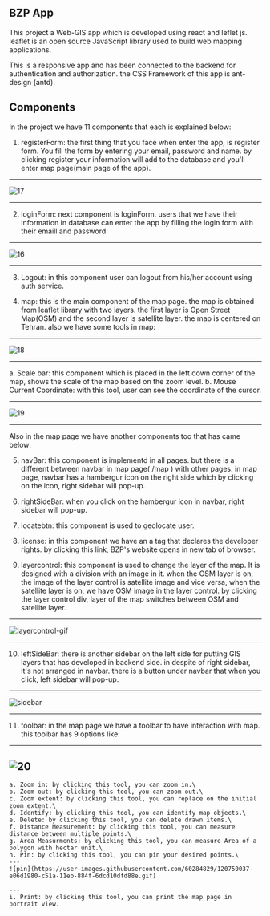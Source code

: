 ## BZP App

This project a Web-GIS app which is developed using react and leflet js.
leaflet is an open source JavaScript library used to build web mapping applications.

This is a responsive app and has been connected to the backend for authentication and authorization. the CSS Framework of this app is ant-design (antd).

## Components

In the project we have 11 components that each is explained below:

1. registerForm: the first thing that you face when enter the app, is register form. You fill the form by entering your email, password and name. by clicking register your information will add to the database and you'll enter map page(main page of the app).
---
![17](https://user-images.githubusercontent.com/60284829/120749783-69378580-c51a-11eb-83a7-c3564e9c0618.JPG)

---
2. loginForm: next component is loginForm. users that we have their information in database can enter the app by filling the login form with their emaill and password.
---
![16](https://user-images.githubusercontent.com/60284829/120749818-7b192880-c51a-11eb-854f-53f587079237.JPG)

---
3. Logout: in this component user can logout from his/her account using auth service.

4. map: this is the main component of the map page. the map is obtained from leaflet library with two layers. the first layer is Open Street Map(OSM) and the second layer is satellite layer. the map is centered on Tehran. also we have some tools in map:

---
![18](https://user-images.githubusercontent.com/60284829/120749864-91bf7f80-c51a-11eb-8dc5-9b5367d9482d.JPG)

---
   a. Scale bar: this component which is placed in the left down corner of the map, shows the scale of the map based on the zoom level.
   b. Mouse Current Coordinate: with this tool, user can see the coordinate of the cursor.
   
   ---
   ![19](https://user-images.githubusercontent.com/60284829/120749940-b0be1180-c51a-11eb-83a2-93a76ce8339c.JPG)

   ---

Also in the map page we have another components too that has came below:

5. navBar: this component is implementd in all pages. but there is a different between navbar in map page( /map ) with other pages. in map page, navbar has a hambergur icon on the right side which by clicking on the icon, right sidebar will pop-up.

6. rightSideBar: when you click on the hambergur icon in navbar, right sidebar will pop-up.

7. locatebtn: this component is used to geolocate user.

8. license: in this component we have an a tag that declares the developer rights. by clicking this link, BZP's website opens in new tab of browser.

9. layercontrol: this component is used to change the layer of the map. It is designed with a division with an image in it. when the OSM layer is on, the image of the layer control is satellite image and vice versa, when the satellite layer is on, we have OSM image in the layer control. by clicking the layer control div, layer of the map switches between OSM and satellite layer.
---
![layercontrol-gif](https://user-images.githubusercontent.com/60284829/120750248-49549180-c51b-11eb-949f-3e4d959ffbee.gif)

---
10. leftSideBar: there is another sidebar on the left side for putting GIS layers that has developed in backend side. in despite of right sidebar, it's not arranged in navbar. there is a button under navbar that when you click, left sidebar will pop-up.

---
![sidebar](https://user-images.githubusercontent.com/60284829/120750119-0eeaf480-c51b-11eb-9012-e92e24714b09.gif)

---

11. toolbar: in the map page we have a toolbar to have interaction with map. this toolbar has 9 options like:
---
![20](https://user-images.githubusercontent.com/60284829/120749981-c6333b80-c51a-11eb-986d-c26d621471c3.JPG)
---
    a. Zoom in: by clicking this tool, you can zoom in.\
    b. Zoom out: by clicking this tool, you can zoom out.\
    c. Zoom extent: by clicking this tool, you can replace on the initial zoom extent.\
    d. Identify: by clicking this tool, you can identify map objects.\
    e. Delete: by clicking this tool, you can delete drawn items.\
    f. Distance Measurement: by clicking this tool, you can measure distance between multiple points.\
    g. Area Measurments: by clicking this tool, you can measure Area of a polygon with hectar unit.\
    h. Pin: by clicking this tool, you can pin your desired points.\
    ---
    ![pin](https://user-images.githubusercontent.com/60284829/120750037-e06d1980-c51a-11eb-884f-6dcd10dfd88e.gif)

    ---
    i. Print: by clicking this tool, you can print the map page in portrait view.
